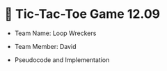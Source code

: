 # 🎯 Tic-Tac-Toe Game 12.09
- Team Name: Loop Wreckers 
- Team Member: David

- Pseudocode and Implementation
